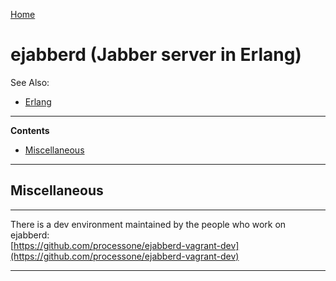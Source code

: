 [Home](Readme.md)
# ejabberd (Jabber server in Erlang)

See Also:

- [Erlang](Erlang.md)

---

**Contents**

- [Miscellaneous](Ejabberd.md#miscellaneous)

---

## Miscellaneous

---

There is a dev environment maintained by the people who work on ejabberd:  
[https://github.com/processone/ejabberd-vagrant-dev](https://github.com/processone/ejabberd-vagrant-dev)

---
